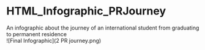 # HTML_Infographic_PRJourney
An infographic about the journey of an international student from graduating to permanent residence  
![Final Infographic](2 PR journey.png)
